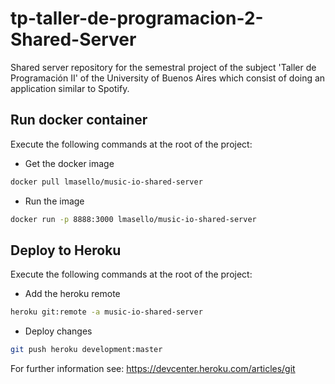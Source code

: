 # tp-taller-de-programacion-2-Shared-Server
Shared server repository for the semestral project of the subject 'Taller de Programación II' of the University of Buenos Aires which consist of doing an application similar to Spotify.

## Run docker container
Execute the following commands at the root of the project:

 - Get the docker image
```bash
docker pull lmasello/music-io-shared-server
```
 - Run the image
```bash
docker run -p 8888:3000 lmasello/music-io-shared-server
```

## Deploy to Heroku
Execute the following commands at the root of the project:
 - Add the heroku remote
```bash
heroku git:remote -a music-io-shared-server
```
 - Deploy changes
```bash
git push heroku development:master
```

For further information see: https://devcenter.heroku.com/articles/git
